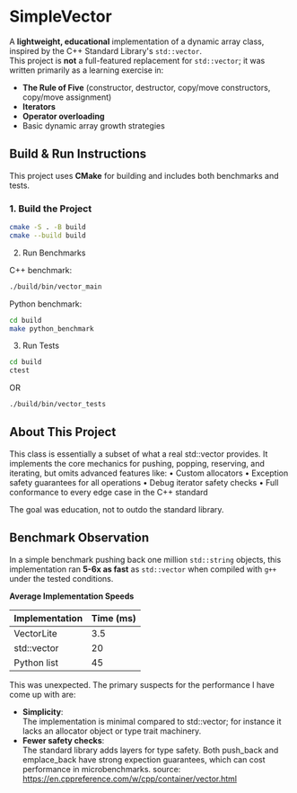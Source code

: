 # SimpleVector

A **lightweight, educational** implementation of a dynamic array class, inspired by the C++ Standard Library's `std::vector`.  
This project is **not** a full-featured replacement for `std::vector`; it was written primarily as a learning exercise in:

- **The Rule of Five** (constructor, destructor, copy/move constructors, copy/move assignment)
- **Iterators**
- **Operator overloading**
- Basic dynamic array growth strategies

## Build & Run Instructions

This project uses **CMake** for building and includes both benchmarks and tests.

### 1. Build the Project
```bash
cmake -S . -B build
cmake --build build
```
2. Run Benchmarks

C++ benchmark:
```bash
./build/bin/vector_main
```
Python benchmark:
```bash
cd build
make python_benchmark
```
3. Run Tests
```bash
cd build
ctest
```
OR
```bash
./build/bin/vector_tests
```

## About This Project

This class is essentially a subset of what a real std::vector provides. It implements the core mechanics for pushing, popping, reserving, and iterating, but omits advanced features like:
	•	Custom allocators
	•	Exception safety guarantees for all operations
	•	Debug iterator safety checks
	•	Full conformance to every edge case in the C++ standard

The goal was education, not to outdo the standard library.

## Benchmark Observation

In a simple benchmark pushing back one million `std::string` objects, this implementation ran **5-6x as fast** as `std::vector` when compiled with `g++` under the tested conditions.

**Average Implementation Speeds**

| Implementation  | Time (ms) |
|-----------------|-----------|
| VectorLite      | 3.5       |
| std::vector     | 20        |
| Python list     | 45        |

This was unexpected. The primary suspects for the performance I have come up with are:

- **Simplicity**:  
  The implementation is minimal compared to std::vector; for instance it lacks an allocator object or type trait machinery.
- **Fewer safety checks**:  
  The standard library adds layers for type safety. Both push_back and emplace_back have strong expection guarantees, which can cost performance in microbenchmarks.
  source: https://en.cppreference.com/w/cpp/container/vector.html
